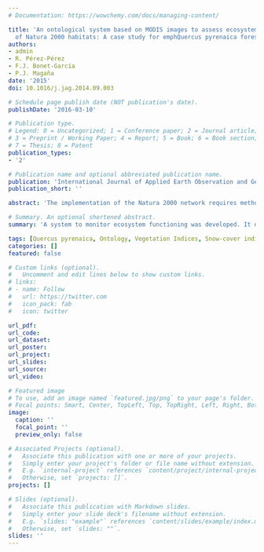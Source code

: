 ```yaml
---
# Documentation: https://wowchemy.com/docs/managing-content/

title: 'An ontological system based on MODIS images to assess ecosystem functioning
  of Natura 2000 habitats: A case study for emphQuercus pyrenaica forests'
authors:
- admin
- R. Pérez-Pérez
- F.J. Bonet-García
- P.J. Magaña
date: '2015'
doi: 10.1016/j.jag.2014.09.003

# Schedule page publish date (NOT publication's date).
publishDate: '2016-03-10'

# Publication type.
# Legend: 0 = Uncategorized; 1 = Conference paper; 2 = Journal article;
# 3 = Preprint / Working Paper; 4 = Report; 5 = Book; 6 = Book section;
# 7 = Thesis; 8 = Patent
publication_types:
- '2'

# Publication name and optional abbreviated publication name.
publication: 'International Journal of Applied Earth Observation and Geoinformation'
publication_short: ''

abstract: 'The implementation of the Natura 2000 network requires methods to assess the conservation status of habitats. This paper shows a methodological approach that combines the use of (satellite) Earth observation with ontologies to monitor Natura 2000 habitats and assess their functioning. We have created an ontological system called *Savia* that can describe both the ecosystem functioning and the behaviour of abiotic factors in a Natura 2000 habitat. This system is able to automatically download images from MODIS products, create indicators and compute temporal trends for them. We have developed an ontology that takes into account the different concepts and relations about indicators and temporal trends, and the spatio-temporal components of the datasets. All the information generated from datasets and MODIS images, is stored into a knowledge base according to the ontology. Users can formulate complex questions using a SPARQL end-point. This system has been tested and validated in a case study that uses *Quercus pyrenaica* Willd. forests as a target habitat in Sierra Nevada (Spain), a Natura 2000 site. We assess ecosystem functioning using NDVI. The selected abiotic factor is snow cover. *Savia* provides useful data regarding these two variables and reflects relationships between them.'

# Summary. An optional shortened abstract.
summary: 'A system to monitor ecosystem functioning was developed. It downloads MODIS images and processes them automatically. We developed an ontology using this information to run complex queries about the functioning of *Q. pyrenaica* forests. The system generates useful knowledge to aid decision-making and reporting tasks' 

tags: [Quercus pyrenaica, Ontology, Vegetation Indices, Snow-cover indices, Sierra Nevada, Remote sensing, Oak woodlands, Ecosystem Services] 
categories: []
featured: false

# Custom links (optional).
#   Uncomment and edit lines below to show custom links.
# links:
# - name: Follow
#   url: https://twitter.com
#   icon_pack: fab
#   icon: twitter

url_pdf:
url_code:
url_dataset:
url_poster:
url_project:
url_slides:
url_source:
url_video:

# Featured image
# To use, add an image named `featured.jpg/png` to your page's folder. 
# Focal points: Smart, Center, TopLeft, Top, TopRight, Left, Right, BottomLeft, Bottom, BottomRight.
image:
  caption: ''
  focal_point: ''
  preview_only: false

# Associated Projects (optional).
#   Associate this publication with one or more of your projects.
#   Simply enter your project's folder or file name without extension.
#   E.g. `internal-project` references `content/project/internal-project/index.md`.
#   Otherwise, set `projects: []`.
projects: []

# Slides (optional).
#   Associate this publication with Markdown slides.
#   Simply enter your slide deck's filename without extension.
#   E.g. `slides: "example"` references `content/slides/example/index.md`.
#   Otherwise, set `slides: ""`.
slides: ''
---
```

